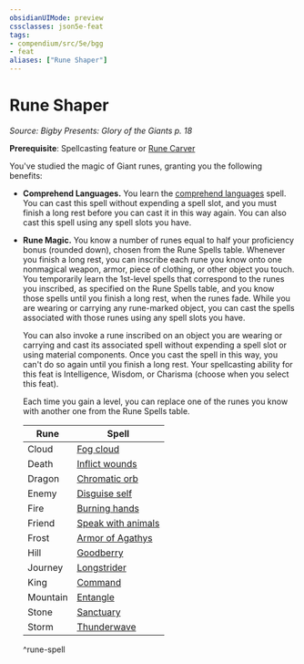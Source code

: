 ```yaml
---
obsidianUIMode: preview
cssclasses: json5e-feat
tags:
- compendium/src/5e/bgg
- feat
aliases: ["Rune Shaper"]
---
```

# Rune Shaper
*Source: Bigby Presents: Glory of the Giants p. 18*  

**Prerequisite**: Spellcasting feature or [Rune Carver](/Systems/5e/backgrounds/rune-carver-bgg.md)

You've studied the magic of Giant runes, granting you the following benefits:

- **Comprehend Languages.** You learn the [comprehend languages](/Systems/5e/spells/comprehend-languages.md) spell. You can cast this spell without expending a spell slot, and you must finish a long rest before you can cast it in this way again. You can also cast this spell using any spell slots you have.  
- **Rune Magic.** You know a number of runes equal to half your proficiency bonus (rounded down), chosen from the Rune Spells table. Whenever you finish a long rest, you can inscribe each rune you know onto one nonmagical weapon, armor, piece of clothing, or other object you touch. You temporarily learn the 1st-level spells that correspond to the runes you inscribed, as specified on the Rune Spells table, and you know those spells until you finish a long rest, when the runes fade. While you are wearing or carrying any rune-marked object, you can cast the spells associated with those runes using any spell slots you have.  

    You can also invoke a rune inscribed on an object you are wearing or carrying and cast its associated spell without expending a spell slot or using material components. Once you cast the spell in this way, you can't do so again until you finish a long rest. Your spellcasting ability for this feat is Intelligence, Wisdom, or Charisma (choose when you select this feat).  

    Each time you gain a level, you can replace one of the runes you know with another one from the Rune Spells table.  

    | Rune | Spell |  
    |------|-------|  
    | Cloud | [Fog cloud](/Systems/5e/spells/fog-cloud.md) |  
    | Death | [Inflict wounds](/Systems/5e/spells/inflict-wounds.md) |  
    | Dragon | [Chromatic orb](/Systems/5e/spells/chromatic-orb.md) |  
    | Enemy | [Disguise self](/Systems/5e/spells/disguise-self.md) |  
    | Fire | [Burning hands](/Systems/5e/spells/burning-hands.md) |  
    | Friend | [Speak with animals](/Systems/5e/spells/speak-with-animals.md) |  
    | Frost | [Armor of Agathys](/Systems/5e/spells/armor-of-agathys.md) |  
    | Hill | [Goodberry](/Systems/5e/spells/goodberry.md) |  
    | Journey | [Longstrider](/Systems/5e/spells/longstrider.md) |  
    | King | [Command](/Systems/5e/spells/command.md) |  
    | Mountain | [Entangle](/Systems/5e/spells/entangle.md) |  
    | Stone | [Sanctuary](/Systems/5e/spells/sanctuary.md) |  
    | Storm | [Thunderwave](/Systems/5e/spells/thunderwave.md) |  
    ^rune-spell